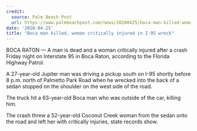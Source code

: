 ```yaml
---
credit:
  source: Palm Beach Post
  url: https://www.palmbeachpost.com/news/20200425/boca-man-killed-woman-critically-injured-in-i-95-wreck
date: '2020-04-25'
title: "Boca man killed, woman critically injured in I-95 wreck"
---
```

BOCA RATON — A man is dead and a woman critically injured after a crash Friday night on Interstate 95 in Boca Raton, according to the Florida Highway Patrol.

A 27-year-old Jupiter man was driving a pickup south on I-95 shortly before 8 p.m. north of Palmetto Park Road when he wrecked into the back of a sedan stopped on the shoulder on the west side of the road.

The truck hit a 63-year-old Boca man who was outside of the car, killing him.

The crash threw a 52-year-old Coconut Creek woman from the sedan onto the road and left her with critically injuries, state records show.
